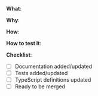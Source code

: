 <!--
Thanks for your interest in the project. Bugs filed and PRs submitted are appreciated!

This PR template was copied from https://github.com/testing-library/react-testing-library/blob/main/.github/PULL_REQUEST_TEMPLATE.md

Please fill out the information below to expedite the review and (hopefully)
merge of your pull request!
-->

<!-- What changes are being made? (What feature/bug is being fixed here?) -->

**What**:

<!-- Why are these changes necessary? -->

**Why**:

<!-- How were these changes implemented? -->

**How**:

<!-- Have you done all of these things?  -->

**How to test it**:

<!-- If applicable, add the steps to test your changes -->

**Checklist**:

<!-- add "N/A" to the end of each line that's irrelevant to your changes -->

<!-- to check an item, place an "x" in the box like so: "- [x] Documentation" -->

- [ ] Documentation added/updated
- [ ] Tests added/updated
- [ ] TypeScript definitions updated
- [ ] Ready to be merged
      <!-- In your opinion, is this ready to be merged as soon as it's reviewed? -->

<!-- feel free to add additional comments -->
